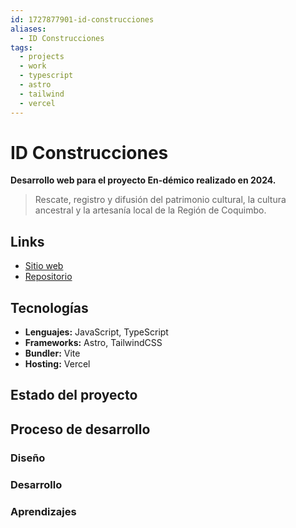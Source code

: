 ```yaml
---
id: 1727877901-id-construcciones
aliases:
  - ID Construcciones
tags:
  - projects
  - work
  - typescript
  - astro
  - tailwind
  - vercel
---
```


# ID Construcciones

**Desarrollo web para el proyecto En-démico realizado en 2024.**

> Rescate, registro y difusión del patrimonio cultural, la cultura ancestral y la artesanía local de la Región de Coquimbo.

## Links

- [Sitio web](https://en-demico.cl/)
- [Repositorio](https://github.com/strocs/en-demico)

## Tecnologías

- **Lenguajes:** JavaScript, TypeScript
- **Frameworks:** Astro, TailwindCSS
- **Bundler:** Vite
- **Hosting:** Vercel

## Estado del proyecto

## Proceso de desarrollo

### Diseño

### Desarrollo

### Aprendizajes
